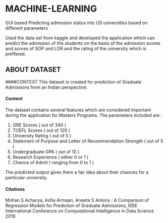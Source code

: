 # MACHINE-LEARNING
GUI based Predicting admission status into US universities based on different parameters 


Used the data set from kaggle and developed the application which can predict the admission of the students on the basis of the admission scores and scores of SOP and LOR and the rating of the university which is preffered.


## ABOUT DATASET 

####CONTEXT
 This dataset is created for prediction of Graduate Admissions from an Indian perspective.
 
#### Content
 The dataset contains several features which are considered important during the application for Masters Programs.
The parameters included are :

  1. GRE Scores ( out of 340 )
  2. TOEFL Scores ( out of 120 )
  3. University Rating ( out of 5 )
  4. Statement of Purpose and Letter of Recommendation Strength ( out of 5 )
  5. Undergraduate GPA ( out of 10 )
  6. Research Experience ( either 0 or 1 )
  7. Chance of Admit ( ranging from 0 to 1 )


The predicted output gives them a fair idea about their chances for a particular university.



#### Citations
Mohan S Acharya, Asfia Armaan, Aneeta S Antony : A Comparison of Regression Models for Prediction of Graduate Admissions, IEEE International Conference on Computational Intelligence in Data Science 2019

